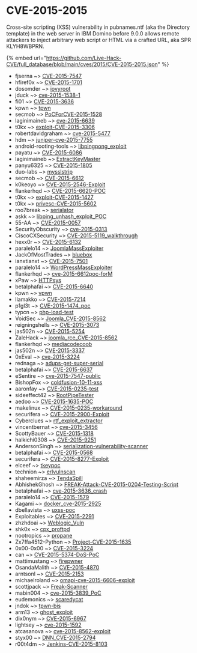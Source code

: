 # CVE-2015-2015

Cross-site scripting (XSS) vulnerability in pubnames.ntf (aka the Directory template) in the web server in IBM Domino before 9.0.0 allows remote attackers to inject arbitrary web script or HTML via a crafted URL, aka SPR KLYH8WBPRN.

{% embed url="https://github.com/Live-Hack-CVE/full_database/blob/main/cves/2015/CVE-2015-2015.json" %}


* fjserna ~> [CVE-2015-7547](https://www.alice-snow.ru/2015/database/cve-2015-2015/cve-2015-7547-fjserna)
* hfiref0x ~> [CVE-2015-1701](https://www.alice-snow.ru/2015/database/cve-2015-2015/cve-2015-1701-hfiref0x)
* dosomder ~> [iovyroot](https://www.alice-snow.ru/2015/database/cve-2015-2015/iovyroot-dosomder)
* jduck ~> [cve-2015-1538-1](https://www.alice-snow.ru/2015/database/cve-2015-2015/cve-2015-1538-1-jduck)
* fi01 ~> [CVE-2015-3636](https://www.alice-snow.ru/2015/database/cve-2015-2015/cve-2015-3636-fi01)
* kpwn ~> [tpwn](https://www.alice-snow.ru/2015/database/cve-2015-2015/tpwn-kpwn)
* secmob ~> [PoCForCVE-2015-1528](https://www.alice-snow.ru/2015/database/cve-2015-2015/pocforcve-2015-1528-secmob)
* laginimaineb ~> [cve-2015-6639](https://www.alice-snow.ru/2015/database/cve-2015-2015/cve-2015-6639-laginimaineb)
* t0kx ~> [exploit-CVE-2015-3306](https://www.alice-snow.ru/2015/database/cve-2015-2015/exploit-cve-2015-3306-t0kx)
* robertdavidgraham ~> [cve-2015-5477](https://www.alice-snow.ru/2015/database/cve-2015-2015/cve-2015-5477-robertdavidgraham)
* hdm ~> [juniper-cve-2015-7755](https://www.alice-snow.ru/2015/database/cve-2015-2015/juniper-cve-2015-7755-hdm)
* android-rooting-tools ~> [libpingpong_exploit](https://www.alice-snow.ru/2015/database/cve-2015-2015/libpingpong_exploit-android-rooting-tools)
* payatu ~> [CVE-2015-6086](https://www.alice-snow.ru/2015/database/cve-2015-2015/cve-2015-6086-payatu)
* laginimaineb ~> [ExtractKeyMaster](https://www.alice-snow.ru/2015/database/cve-2015-2015/extractkeymaster-laginimaineb)
* panyu6325 ~> [CVE-2015-1805](https://www.alice-snow.ru/2015/database/cve-2015-2015/cve-2015-1805-panyu6325)
* duo-labs ~> [mysslstrip](https://www.alice-snow.ru/2015/database/cve-2015-2015/mysslstrip-duo-labs)
* secmob ~> [CVE-2015-6612](https://www.alice-snow.ru/2015/database/cve-2015-2015/cve-2015-6612-secmob)
* k0keoyo ~> [CVE-2015-2546-Exploit](https://www.alice-snow.ru/2015/database/cve-2015-2015/cve-2015-2546-exploit-k0keoyo)
* flankerhqd ~> [CVE-2015-6620-POC](https://www.alice-snow.ru/2015/database/cve-2015-2015/cve-2015-6620-poc-flankerhqd)
* t0kx ~> [exploit-CVE-2015-1427](https://www.alice-snow.ru/2015/database/cve-2015-2015/exploit-cve-2015-1427-t0kx)
* t0kx ~> [privesc-CVE-2015-5602](https://www.alice-snow.ru/2015/database/cve-2015-2015/privesc-cve-2015-5602-t0kx)
* roo7break ~> [serialator](https://www.alice-snow.ru/2015/database/cve-2015-2015/serialator-roo7break)
* askk ~> [libping_unhash_exploit_POC](https://www.alice-snow.ru/2015/database/cve-2015-2015/libping_unhash_exploit_poc-askk)
* 55-AA ~> [CVE-2015-0057](https://www.alice-snow.ru/2015/database/cve-2015-2015/cve-2015-0057-55-aa)
* SecurityObscurity ~> [cve-2015-0313](https://www.alice-snow.ru/2015/database/cve-2015-2015/cve-2015-0313-securityobscurity)
* CiscoCXSecurity ~> [CVE-2015-5119_walkthrough](https://www.alice-snow.ru/2015/database/cve-2015-2015/cve-2015-5119_walkthrough-ciscocxsecurity)
* hexx0r ~> [CVE-2015-6132](https://www.alice-snow.ru/2015/database/cve-2015-2015/cve-2015-6132-hexx0r)
* paralelo14 ~> [JoomlaMassExploiter](https://www.alice-snow.ru/2015/database/cve-2015-2015/joomlamassexploiter-paralelo14)
* JackOfMostTrades ~> [bluebox](https://www.alice-snow.ru/2015/database/cve-2015-2015/bluebox-jackofmosttrades)
* ianxtianxt ~> [CVE-2015-7501](https://www.alice-snow.ru/2015/database/cve-2015-2015/cve-2015-7501-ianxtianxt)
* paralelo14 ~> [WordPressMassExploiter](https://www.alice-snow.ru/2015/database/cve-2015-2015/wordpressmassexploiter-paralelo14)
* flankerhqd ~> [cve-2015-6612poc-forM](https://www.alice-snow.ru/2015/database/cve-2015-2015/cve-2015-6612poc-form-flankerhqd)
* xPaw ~> [HTTPsys](https://www.alice-snow.ru/2015/database/cve-2015-2015/httpsys-xpaw)
* betalphafai ~> [CVE-2015-6640](https://www.alice-snow.ru/2015/database/cve-2015-2015/cve-2015-6640-betalphafai)
* kpwn ~> [vpwn](https://www.alice-snow.ru/2015/database/cve-2015-2015/vpwn-kpwn)
* llamakko ~> [CVE-2015-7214](https://www.alice-snow.ru/2015/database/cve-2015-2015/cve-2015-7214-llamakko)
* p1gl3t ~> [CVE-2015-1474_poc](https://www.alice-snow.ru/2015/database/cve-2015-2015/cve-2015-1474_poc-p1gl3t)
* typcn ~> [php-load-test](https://www.alice-snow.ru/2015/database/cve-2015-2015/php-load-test-typcn)
* VoidSec ~> [Joomla_CVE-2015-8562](https://www.alice-snow.ru/2015/database/cve-2015-2015/joomla_cve-2015-8562-voidsec)
* reigningshells ~> [CVE-2015-3073](https://www.alice-snow.ru/2015/database/cve-2015-2015/cve-2015-3073-reigningshells)
* jas502n ~> [CVE-2015-5254](https://www.alice-snow.ru/2015/database/cve-2015-2015/cve-2015-5254-jas502n)
* ZaleHack ~> [joomla_rce_CVE-2015-8562](https://www.alice-snow.ru/2015/database/cve-2015-2015/joomla_rce_cve-2015-8562-zalehack)
* flankerhqd ~> [mediacodecoob](https://www.alice-snow.ru/2015/database/cve-2015-2015/mediacodecoob-flankerhqd)
* jas502n ~> [CVE-2015-3337](https://www.alice-snow.ru/2015/database/cve-2015-2015/cve-2015-3337-jas502n)
* 0xEval ~> [cve-2015-3224](https://www.alice-snow.ru/2015/database/cve-2015-2015/cve-2015-3224-0xeval)
* rednaga ~> [adups-get-super-serial](https://www.alice-snow.ru/2015/database/cve-2015-2015/adups-get-super-serial-rednaga)
* betalphafai ~> [CVE-2015-6637](https://www.alice-snow.ru/2015/database/cve-2015-2015/cve-2015-6637-betalphafai)
* eSentire ~> [cve-2015-7547-public](https://www.alice-snow.ru/2015/database/cve-2015-2015/cve-2015-7547-public-esentire)
* BishopFox ~> [coldfusion-10-11-xss](https://www.alice-snow.ru/2015/database/cve-2015-2015/coldfusion-10-11-xss-bishopfox)
* aaronfay ~> [CVE-2015-0235-test](https://www.alice-snow.ru/2015/database/cve-2015-2015/cve-2015-0235-test-aaronfay)
* sideeffect42 ~> [RootPipeTester](https://www.alice-snow.ru/2015/database/cve-2015-2015/rootpipetester-sideeffect42)
* aedoo ~> [CVE-2015-1635-POC](https://www.alice-snow.ru/2015/database/cve-2015-2015/cve-2015-1635-poc-aedoo)
* makelinux ~> [CVE-2015-0235-workaround](https://www.alice-snow.ru/2015/database/cve-2015-2015/cve-2015-0235-workaround-makelinux)
* securifera ~> [CVE-2015-2900-Exploit](https://www.alice-snow.ru/2015/database/cve-2015-2015/cve-2015-2900-exploit-securifera)
* Cyberclues ~> [rtf_exploit_extractor](https://www.alice-snow.ru/2015/database/cve-2015-2015/rtf_exploit_extractor-cyberclues)
* vincentbernat ~> [cve-2015-3456](https://www.alice-snow.ru/2015/database/cve-2015-2015/cve-2015-3456-vincentbernat)
* ScottyBauer ~> [CVE-2015-1318](https://www.alice-snow.ru/2015/database/cve-2015-2015/cve-2015-1318-scottybauer)
* halkichi0308 ~> [CVE-2015-9251](https://www.alice-snow.ru/2015/database/cve-2015-2015/cve-2015-9251-halkichi0308)
* AndersonSingh ~> [serialization-vulnerability-scanner](https://www.alice-snow.ru/2015/database/cve-2015-2015/serialization-vulnerability-scanner-andersonsingh)
* betalphafai ~> [CVE-2015-0568](https://www.alice-snow.ru/2015/database/cve-2015-2015/cve-2015-0568-betalphafai)
* securifera ~> [CVE-2015-8277-Exploit](https://www.alice-snow.ru/2015/database/cve-2015-2015/cve-2015-8277-exploit-securifera)
* elceef ~> [tkeypoc](https://www.alice-snow.ru/2015/database/cve-2015-2015/tkeypoc-elceef)
* technion ~> [erlvulnscan](https://www.alice-snow.ru/2015/database/cve-2015-2015/erlvulnscan-technion)
* shaheemirza ~> [TendaSpill](https://www.alice-snow.ru/2015/database/cve-2015-2015/tendaspill-shaheemirza)
* AbhishekGhosh ~> [FREAK-Attack-CVE-2015-0204-Testing-Script](https://www.alice-snow.ru/2015/database/cve-2015-2015/freak-attack-cve-2015-0204-testing-script-abhishekghosh)
* betalphafai ~> [cve-2015-3636_crash](https://www.alice-snow.ru/2015/database/cve-2015-2015/cve-2015-3636_crash-betalphafai)
* paralelo14 ~> [CVE-2015-1579](https://www.alice-snow.ru/2015/database/cve-2015-2015/cve-2015-1579-paralelo14)
* Kagami ~> [docker_cve-2015-2925](https://www.alice-snow.ru/2015/database/cve-2015-2015/docker_cve-2015-2925-kagami)
* dbellavista ~> [uxss-poc](https://www.alice-snow.ru/2015/database/cve-2015-2015/uxss-poc-dbellavista)
* Exploitables ~> [CVE-2015-2291](https://www.alice-snow.ru/2015/database/cve-2015-2015/cve-2015-2291-exploitables)
* zhzhdoai ~> [Weblogic_Vuln](https://www.alice-snow.ru/2015/database/cve-2015-2015/weblogic_vuln-zhzhdoai)
* shk0x ~> [cpx_proftpd](https://www.alice-snow.ru/2015/database/cve-2015-2015/cpx_proftpd-shk0x)
* nootropics ~> [propane](https://www.alice-snow.ru/2015/database/cve-2015-2015/propane-nootropics)
* Zx7ffa4512-Python ~> [Project-CVE-2015-1635](https://www.alice-snow.ru/2015/database/cve-2015-2015/project-cve-2015-1635-zx7ffa4512-python)
* 0x00-0x00 ~> [CVE-2015-3224](https://www.alice-snow.ru/2015/database/cve-2015-2015/cve-2015-3224-0x00-0x00)
* can ~> [CVE-2015-5374-DoS-PoC](https://www.alice-snow.ru/2015/database/cve-2015-2015/cve-2015-5374-dos-poc-can)
* mattimustang ~> [firepwner](https://www.alice-snow.ru/2015/database/cve-2015-2015/firepwner-mattimustang)
* OsandaMalith ~> [CVE-2015-4870](https://www.alice-snow.ru/2015/database/cve-2015-2015/cve-2015-4870-osandamalith)
* arntsonl ~> [CVE-2015-2153](https://www.alice-snow.ru/2015/database/cve-2015-2015/cve-2015-2153-arntsonl)
* michaelroland ~> [omapi-cve-2015-6606-exploit](https://www.alice-snow.ru/2015/database/cve-2015-2015/omapi-cve-2015-6606-exploit-michaelroland)
* scottjpack ~> [Freak-Scanner](https://www.alice-snow.ru/2015/database/cve-2015-2015/freak-scanner-scottjpack)
* mabin004 ~> [cve-2015-3839_PoC](https://www.alice-snow.ru/2015/database/cve-2015-2015/cve-2015-3839_poc-mabin004)
* eudemonics ~> [scaredycat](https://www.alice-snow.ru/2015/database/cve-2015-2015/scaredycat-eudemonics)
* jndok ~> [tpwn-bis](https://www.alice-snow.ru/2015/database/cve-2015-2015/tpwn-bis-jndok)
* arm13 ~> [ghost_exploit](https://www.alice-snow.ru/2015/database/cve-2015-2015/ghost_exploit-arm13)
* dix0nym ~> [CVE-2015-6967](https://www.alice-snow.ru/2015/database/cve-2015-2015/cve-2015-6967-dix0nym)
* lightsey ~> [cve-2015-1592](https://www.alice-snow.ru/2015/database/cve-2015-2015/cve-2015-1592-lightsey)
* atcasanova ~> [cve-2015-8562-exploit](https://www.alice-snow.ru/2015/database/cve-2015-2015/cve-2015-8562-exploit-atcasanova)
* styx00 ~> [DNN_CVE-2015-2794](https://www.alice-snow.ru/2015/database/cve-2015-2015/dnn_cve-2015-2794-styx00)
* r00t4dm ~> [Jenkins-CVE-2015-8103](https://www.alice-snow.ru/2015/database/cve-2015-2015/jenkins-cve-2015-8103-r00t4dm)
